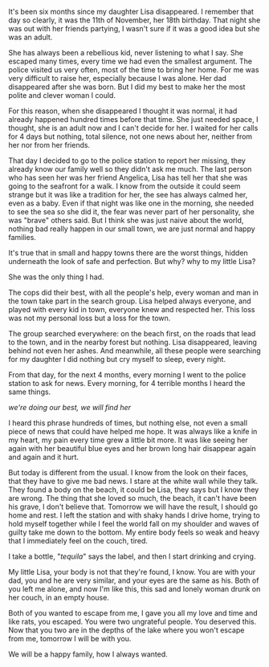 It's been six months since my daughter Lisa disappeared. I remember that day so clearly, it was the 11th of November, her 18th birthday. That night she was out with her friends partying, I wasn't sure if it was a good idea but she was an adult.

She has always been a rebellious kid, never listening to what I say. She escaped many times, every time we had even the smallest argument. The police visited us very often, most of the time to bring her home. For me was very difficult to raise her, especially because I was alone. Her dad disappeared after she was born. But I did my best to make her the most polite and clever woman I could.

For this reason, when she disappeared I thought it was normal, it had already happened hundred times before that time. She just needed space, I thought, she is an adult now and I can't decide for her. I waited for her calls for 4 days but nothing, total silence, not one news about her, neither from her nor from her friends.

That day I decided to go to the police station to report her missing, they already know our family well so they didn't ask me much. The last person who has seen her was her friend Angelica, Lisa has tell her that she was going to the seafront for a walk. I know from the outside it could seem strange but it was like a tradition for her, the see has always calmed her, even as a baby. Even if that night was like one in the morning, she needed to see the sea so she did it, the fear was never part of her personality, she was "brave" others said. But I think she was just naive about the world, nothing bad really happen in our small town, we are just normal and happy families.

It's true that in small and happy towns there are the worst things, hidden underneath the look of safe and perfection. But why? why to my little Lisa?

She was the only thing I had.

The cops did their best, with all the people's help, every woman and man in the town take part in the search group. Lisa helped always everyone, and played with every kid in town, everyone knew and respected her. This loss was not my personal loss but a loss for the town.

The group searched everywhere: on the beach first, on the roads that lead to the town, and in the nearby forest but nothing. Lisa disappeared, leaving behind not even her ashes. And meanwhile, all these people were searching for my daughter I did nothing but cry myself to sleep, every night.

From that day, for the next 4 months, every morning I went to the police station to ask for news.  Every morning, for 4 terrible months I heard the same things.

*we're doing our best, we will find her*

I heard this phrase hundreds of times, but nothing else, not even a small piece of news that could have helped me hope. It was always like a knife in my heart, my pain every time grew a little bit more. It was like seeing her again with her beautiful blue eyes and her brown long hair disappear again and again and it hurt. 

But today is different from the usual. I know from the look on their faces, that they have to give me bad news. I stare at the white wall while they talk. They found a body on the beach, it could be Lisa, they says but I know they are wrong.  The thing that she loved so much, the beach, it can't have been his grave, I don't believe that. Tomorrow we will have the result, I should go home and rest. I left the station and with shaky hands I drive home, trying to hold myself together while I feel the world fall on my shoulder and waves of guilty take me down to the bottom. My entire body feels so weak and heavy that I immediately feel on the couch, tired.

I take a bottle, "*tequila*" says the label, and then I  start drinking and crying. 

My little Lisa, your body is not that they're found, I know. You are with your dad, you and he are very similar, and your eyes are the same as his. Both of you left me alone, and now I'm like this, this sad and lonely woman drunk on her couch, in an empty house.

Both of you wanted to escape from me, I gave you all my love and time and like rats, you escaped. You were two ungrateful people. You deserved this. Now that you two are in the depths of the lake where you won't escape from me, tomorrow I will be with you.

We will be a happy family, how I always wanted.